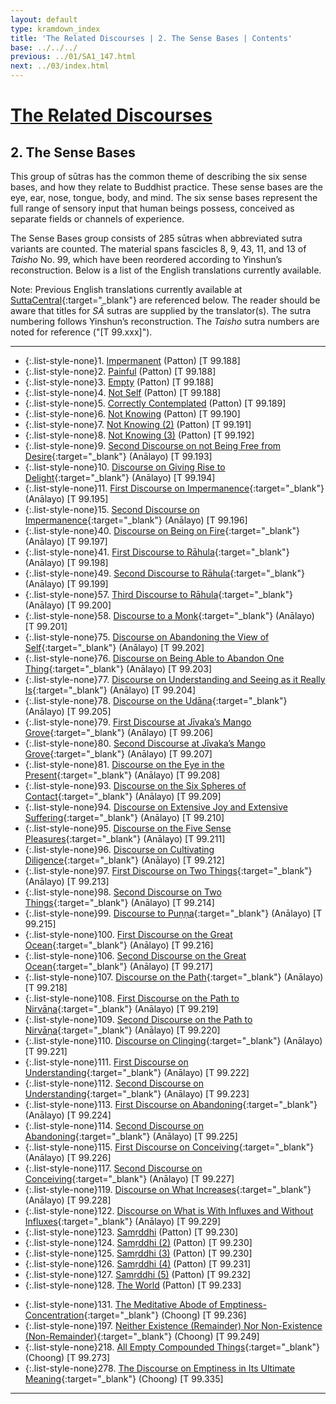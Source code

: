 ```yaml
---
layout: default
type: kramdown_index
title: 'The Related Discourses | 2. The Sense Bases | Contents'
base: ../../../
previous: ../01/SA1_147.html
next: ../03/index.html
---
```


# [The Related Discourses](../index.html)
## 2. The Sense Bases

This group of sūtras has the common theme of describing the six sense bases, and how they relate to Buddhist practice. These sense bases are the eye, ear, nose, tongue, body, and mind. The six sense bases represent the full range of sensory input that human beings possess, conceived as separate fields or channels of experience.

The Sense Bases group consists of 285 sūtras when abbreviated sutra variants are counted. The material spans fascicles 8, 9, 43, 11, and 13 of *Taisho* No. 99, which have been reordered according to Yinshun’s reconstruction. Below is a list of the English translations currently available.

Note: Previous English translations currently available at [SuttaCentral](https://suttacentral.net){:target="_blank"} are referenced below. The reader should be aware that titles for *SĀ* sutras are supplied by the translator(s). The sutra numbering follows Yinshun’s reconstruction. The *Taisho* sutra numbers are noted for reference ("[T 99.xxx]").

---

* {:.list-style-none}1\. [Impermanent](SA2_1.html) (Patton) [T 99.188]
* {:.list-style-none}2\. [Painful](SA2_2.html) (Patton) [T 99.188]
* {:.list-style-none}3\. [Empty](SA2_3.html) (Patton) [T 99.188]
* {:.list-style-none}4\. [Not Self](SA2_4.html) (Patton) [T 99.188]
* {:.list-style-none}5\.  [Correctly Contemplated](SA2_5.html) (Patton) [T 99.189]
* {:.list-style-none}6\. [Not Knowing](SA2_6.html) (Patton) [T 99.190]
* {:.list-style-none}7\. [Not Knowing (2)](SA2_7.html) (Patton) [T 99.191]
* {:.list-style-none}8\. [Not Knowing (3)](SA2_8.html) (Patton) [T 99.192]
* {:.list-style-none}9\. [Second Discourse on not Being Free from Desire](https://suttacentral.net/sa193/en/analayo){:target="_blank"} (Anālayo) [T 99.193]
* {:.list-style-none}10\. [Discourse on Giving Rise to Delight](https://suttacentral.net/sa194/en/analayo){:target="_blank"} (Anālayo) [T 99.194]
* {:.list-style-none}11\. [First Discourse on Impermanence](https://suttacentral.net/sa195/en/analayo){:target="_blank"} (Anālayo) [T 99.195]
      <!--
      12. Painful [T 99.195]
      13. Empty [T 99.195]
      14. Not Self [T 99.195]
      -->
* {:.list-style-none}15\. [Second Discourse on Impermanence](https://suttacentral.net/sa196/en/analayo){:target="_blank"} (Anālayo) [T 99.196]
      <!--
        16. Impermanence (2) [T 99.196]
        17. Impermanence (3) [T 99.196]
        18. Impermanence (4) [T 99.196]
        19. Impermanence (5) [T 99.196]
        20. Impermanence (6) [T 99.196]
        21. Impermanence (7) [T 99.196]
        22. Impermanence (8) [T 99.196]
        23. Impermanence (9) [T 99.196]
        24. Impermanence (10) [T 99.196]
        25. Impermanence (11) [T 99.196]
        26. Impermanence (12) [T 99.196]
        27. Impermanence (13) [T 99.196]
        28. Impermanence (14) [T 99.196]
        29. Impermanence (15) [T 99.196]
        30. Impermanence (16) [T 99.196]
        31. Impermanence (17) [T 99.196]
        32. Impermanence (18) [T 99.196]
        33. Impermanence (19) [T 99.196]
        34. Impermanence (20) [T 99.196]
        35. Impermanence (21) [T 99.196]
        36. Impermanence (22) [T 99.196]
        37. Impermanence (23) [T 99.196]
        38. Impermanence (24) [T 99.196]
        39. Impermanence (25) [T 99.196]
        -->
* {:.list-style-none}40\. [Discourse on Being on Fire](https://suttacentral.net/sa197/en/analayo){:target="_blank"} (Anālayo) [T 99.197]
* {:.list-style-none}41\. [First Discourse to Rāhula](https://suttacentral.net/sa198/en/analayo){:target="_blank"} (Anālayo) [T 99.198]
      <!--
          42. Outer Sense Bases [T 99.198]
          43. Sensory Consciousness [T 99.198]
          44. Sensory Contact [T 99.198]
          45. Contact That Creates Acquisition [T 99.198]
          46. Contact that Creates Perception [T 99.198]
          47. Contact That Creates Intention [T 99.198]
          48. Contact That Creates Craving [T 99.198]
      -->
* {:.list-style-none}49\. [Second Discourse to Rāhula](https://suttacentral.net/sa199/en/analayo){:target="_blank"} (Anālayo) [T 99.199]
      <!--
          50. Rāhula (2) [T 99.199]
          51. Rāhula (3) [T 99.199]
          52. Rāhula (4) [T 99.199]
          53. Rāhula (5) [T 99.199]
          54. Rāhula (6) [T 99.199]
          55. Rāhula (7) [T 99.199]
          56. Rāhula (8) [T 99.199]
      -->
* {:.list-style-none}57\. [Third Discourse to Rāhula](https://suttacentral.net/sa200/en/analayo){:target="_blank"} (Anālayo) [T 99.200]
* {:.list-style-none}58\. [Discourse to a Monk](https://suttacentral.net/sa201/en/analayo){:target="_blank"} (Anālayo) [T 99.201]
      <!--
          59. A Monk (2) [T 99.201]
          60. A Monk (3) [T 99.201]
          61. A Monk (4) [T 99.201]
          62. A Monk (5) [T 99.201]
          63. A Monk (6) [T 99.201]
          64. A Monk (7) [T 99.201]
          65. A Monk (8) [T 99.201]
          66. A Monk (9) [T 99.201]
          67. A Monk (10) [T 99.201]
          68. A Monk (11) [T 99.201]
          69. A Monk (12) [T 99.201]
          70. A Monk (13) [T 99.201]
          71. A Monk (14) [T 99.201]
          72. A Monk (15) [T 99.201]
          73. A Monk (16) [T 99.201]
          74. A Monk (17) [T 99.201]
      -->
* {:.list-style-none}75\. [Discourse on Abandoning the View of Self](https://suttacentral.net/sa202/en/analayo){:target="_blank"} (Anālayo) [T 99.202]
* {:.list-style-none}76\. [Discourse on Being Able to Abandon One Thing](https://suttacentral.net/sa203/en/analayo){:target="_blank"} (Anālayo) [T 99.203]
* {:.list-style-none}77\. [Discourse on Understanding and Seeing as it Really Is](https://suttacentral.net/sa204/en/analayo){:target="_blank"} (Anālayo) [T 99.204]
* {:.list-style-none}78\. [Discourse on the Udāna](https://suttacentral.net/sa205/en/analayo){:target="_blank"} (Anālayo) [T 99.205]
* {:.list-style-none}79\. [First Discourse at Jīvaka’s Mango Grove](https://suttacentral.net/sa206/en/analayo){:target="_blank"} (Anālayo) [T 99.206]
* {:.list-style-none}80\. [Second Discourse at Jīvaka’s Mango Grove](https://suttacentral.net/sa207/en/analayo){:target="_blank"} (Anālayo) [T 99.207]
* {:.list-style-none}81\. [Discourse on the Eye in the Present](https://suttacentral.net/sa208/en/analayo){:target="_blank"} (Anālayo) [T 99.208]
      <!--
          82. Eye in the Present (2) [T 99.208]
          83. Eye in the Present (3) [T 99.208]
          84. Eye in the Present (4) [T 99.208]
          85. Eye in the Present (5) [T 99.208]
          86. Eye in the Present (6) [T 99.208]
          87. Eye in the Present (7) [T 99.208]
          88. Eye in the Present (8) [T 99.208]
          89. Eye in the Present (9) [T 99.208]
          90. Eye in the Present (10) [T 99.208]
          91. Eye in the Present (11) [T 99.208]
          92. Eye in the Present (12) [T 99.208]
      -->
* {:.list-style-none}93\. [Discourse on the Six Spheres of Contact](https://suttacentral.net/sa209/en/analayo){:target="_blank"} (Anālayo) [T 99.209]
* {:.list-style-none}94\. [Discourse on Extensive Joy and Extensive Suffering](https://suttacentral.net/sa210/en/analayo){:target="_blank"} (Anālayo) [T 99.210]
* {:.list-style-none}95\. [Discourse on the Five Sense Pleasures](https://suttacentral.net/sa211/en/analayo){:target="_blank"} (Anālayo) [T 99.211]
* {:.list-style-none}96\. [Discourse on Cultivating Diligence](https://suttacentral.net/sa212/en/analayo){:target="_blank"} (Anālayo) [T 99.212]
* {:.list-style-none}97\. [First Discourse on Two Things](https://suttacentral.net/sa213/en/analayo){:target="_blank"} (Anālayo) [T 99.213]
* {:.list-style-none}98\. [Second Discourse on Two Things](https://suttacentral.net/sa214/en/analayo){:target="_blank"} (Anālayo) [T 99.214]
* {:.list-style-none}99\. [Discourse to Puṇṇa](https://suttacentral.net/sa215/en/analayo){:target="_blank"} (Anālayo) [T 99.215]
* {:.list-style-none}100\. [First Discourse on the Great Ocean](https://suttacentral.net/sa216/en/analayo){:target="_blank"} (Anālayo) [T 99.216]
      <!--
          101. The Great Ocean (2) [T 99.216]
          102. The Great Ocean (3) [T 99.216]
          103. The Great Ocean (4) [T 99.216]
          104. The Great Ocean (5) [T 99.216]
          105. The Great Ocean (6) [T 99.216]
      -->
* {:.list-style-none}106\. [Second Discourse on the Great Ocean](https://suttacentral.net/sa217/en/analayo){:target="_blank"} (Anālayo) [T 99.217]
* {:.list-style-none}107\. [Discourse on the Path](https://suttacentral.net/sa218/en/analayo){:target="_blank"} (Anālayo) [T 99.218]
* {:.list-style-none}108\. [First Discourse on the Path to Nirvāṇa](https://suttacentral.net/sa219/en/analayo){:target="_blank"} (Anālayo) [T 99.219]
* {:.list-style-none}109\. [Second Discourse on the Path to Nirvāṇa](https://suttacentral.net/sa220/en/analayo){:target="_blank"} (Anālayo) [T 99.220]
* {:.list-style-none}110\. [Discourse on Clinging](https://suttacentral.net/sa221/en/analayo){:target="_blank"} (Anālayo) [T 99.221]
* {:.list-style-none}111\. [First Discourse on Understanding](https://suttacentral.net/sa222/en/analayo){:target="_blank"} (Anālayo) [T 99.222]
* {:.list-style-none}112\. [Second Discourse on Understanding](https://suttacentral.net/sa223/en/analayo){:target="_blank"} (Anālayo) [T 99.223]
* {:.list-style-none}113\. [First Discourse on Abandoning](https://suttacentral.net/sa224/en/analayo){:target="_blank"} (Anālayo) [T 99.224]
* {:.list-style-none}114\. [Second Discourse on Abandoning](https://suttacentral.net/sa225/en/analayo){:target="_blank"} (Anālayo) [T 99.225]
* {:.list-style-none}115\. [First Discourse on Conceiving](https://suttacentral.net/sa226/en/analayo){:target="_blank"} (Anālayo) [T 99.226]
      <!--
          116. Conceiving (2) [T 99.226]
      -->
* {:.list-style-none}117\. [Second Discourse on Conceiving](https://suttacentral.net/sa227/en/analayo){:target="_blank"} (Anālayo) [T 99.227]
      <!--
          118. Conceiving (2) [T 99.227]
      -->
* {:.list-style-none}119\. [Discourse on What Increases](https://suttacentral.net/sa228/en/analayo){:target="_blank"} (Anālayo) [T 99.228]
      <!--
          120. What Increases (2) [T 99.228]
          121. What Increases (3) [T 99.228]
      -->
* {:.list-style-none}122\. [Discourse on What is With Influxes and Without Influxes](https://suttacentral.net/sa229/en/analayo){:target="_blank"} (Anālayo) [T 99.229]
* {:.list-style-none}123\. [Samṛddhi](SA2_123.html) (Patton) [T 99.230]
* {:.list-style-none}124\. [Samṛddhi (2)](SA2_124.html) (Patton) [T 99.230]
* {:.list-style-none}125\. [Samṛddhi (3)](SA2_125.html) (Patton) [T 99.230]
* {:.list-style-none}126\. [Samṛddhi (4)](SA2_126.html) (Patton) [T 99.231]
* {:.list-style-none}127\. [Samṛddhi (5)](SA2_127.html) (Patton) [T 99.232]
* {:.list-style-none}128\. [The World](SA2_128.html) (Patton) [T 99.233]
<!--          129. The Limit of the World [T 99.234]
          130. Staying Near [T 99.235]
      -->
* {:.list-style-none}131\. [The Meditative Abode of Emptiness-Concentration](https://suttacentral.net/sa236/en/choong){:target="_blank"} (Choong) [T 99.236]
      <!--
          132. Vaiśālī [T 99.237]
          133. Vaiśālī (2) [T 99.237]
          134. Vaiśālī (3) [T 99.237]
          135. Cause [T 99.238]
          136. Bondage [T 99.239]
          137. Grasping [T 99.240]
          138. Burning [T 99.241]
          139. Knowing [T 99.242]
          140. Knowing (2) [T 99.242]
          141. Knowing (3) [T 99.242]
          142. Knowing (4) [T 99.242]
          143. Knowing (5) [T 99.242]
          144. Knowing (6) [T 99.242]
          145. Knowing (7) [T 99.242]
          146. Knowing (8) [T 99.242]
          147. Knowing (9) [T 99.242]
          148. Knowing (10) [T 99.242]
          149. Knowing (11) [T 99.242]
          150. Knowing (12) [T 99.242]
          151. Knowing (13) [T 99.242]
          152. Knowing (14) [T 99.242]
          153. Knowing (15) [T 99.242]
          154. Knowing (16) [T 99.242]
          155. Knowing (17) [T 99.242]
          156. Knowing (18) [T 99.242]
          157. Knowing (19) [T 99.242]
          158. Knowing (20) [T 99.242]
          159. Knowing (21) [T 99.242]
          160. Knowing (22) [T 99.242]
          161. Knowing (23) [T 99.242]
          162. Knowing (24) [T 99.242]
          163. Savoring [T 99.243]
          164. Savoring (2) [T 99.243]
          165. Savoring (3) [T 99.243]
          166. Savoring (4) [T 99.243]
          167. Savoring (5) [T 99.243]
          168. Savoring (6) [T 99.243]
          169. Savoring (7) [T 99.243]
          170. Savoring (8) [T 99.243]
          171. Savoring (9) [T 99.243]
          172. Savoring (10) [T 99.243]
          173. Savoring (11) [T 99.243]
          174. Savoring (12) [T 99.243]
          175. Savoring (13) [T 99.243]
          176. Savoring (14) [T 99.243]
          177. Mara's Snare [T 99.244]
          178. Mara's Snare (2) [T 99.244]
          179. Fours [T 99.245]
          180. Seven Years [T 99.246]
          181. Mara [T 99.247]
          182. Mara (2)[T 99.247]
          183. Mara (3)[T 99.247]
          184. Mara (4)[T 99.247]
          185. Mara (5)[T 99.247]
          186. Mara (6)[T 99.247]
          187. Mara (7)[T 99.247]
          188. Mara (8)[T 99.247]
          189. Mara (9)[T 99.247]
          190. Mara (10)[T 99.247]
          191. Mara (11)[T 99.247]
          192. Mara (12)[T 99.247]
          193. Mara (13)[T 99.247]
          194. Mara (14)[T 99.247]
          195. Mara (15)[T 99.247]
          196. Cunda [T 99.248]
      -->
* {:.list-style-none}197\. [Neither Existence (Remainder) Nor Non-Existence (Non-Remainder)](https://suttacentral.net/sa249/en/choong){:target="_blank"} (Choong) [T 99.249]
      <!--
          198. Kauṣṭhila [T 99.250]
          199. Kauṣṭhila (2) [T 99.251]
          200. [Upasena] [T 99.252]
          201. Viṣṇu and Kātyāyana [T 99.253]
          202. Śroṇakoṭīviṃśa [T 99.254]
          203. Lohitya [T 99.255]
          204. [(Pip)palāyāna] [T 99.1164]
          205. Piṇḍola [T 99.1165]
          206. The Hand and Foot Parable [T 99.1166]
          207. The Tortoise [T 99.1167]
          208. Malted Barley [T 99.1168]
          209. The Lute [T 99.1169]
          210. Sores and Scabies [T 99.1170]
          211. Six Types of Sentient Beings [T 99.1171]
          212. The Viper [T 99.1172]
          213. Suffering [T 99.1173]
          214. The Tree [T 99.1174]
          215. A Tethered Animal [T 99.1175]
          216. Contamination [T 99.1176]
          217. River of Ash[T 99.1177]
      -->
* {:.list-style-none}218\. [All Empty Compounded Things](https://suttacentral.net/sa273/en/choong){:target="_blank"} (Choong) [T 99.273]
      <!--
          219. Abandoning [T 99.274]
          220. Nanda [T 99.275]
          221. Nanda Teaches Dharma [T 99.276]
          222. What's Vinaya and Not Vinaya [T 99.277]
          223. Retreat and Non-Retreat [T 99.278]
          224. Discipline [T 99.279]
          225. [Vinda] City[T 99.280]
          226. Matted Hair and Maudgalyāyana [T 99.281]
          227. Cultivation of Faculties [T 99.282]
          228. Six and Six [T 99.304]
          229. The Six Inner Sense Bases[T 99.305]
          230. Person [T 99.306]
          231. Vision [T 99.307]
          232. Not Attached to Defilement [T 99.308]
          233. Migajala [T 99.309]
          234. Migajala (2) [T 99.310]
          235. Pūrṇa [T 99.311]
          236. Māluṅkyaputta [T 99.312]
          237. Sutra Dharma [T 99.313]
          238. Ending Desire [T 99.314]
          239. Born of the Eye [T 99.315]
          240. The Eye Is Permanent [T 99.316]
          241. The Eye Is Pleasant[T 99.317]
          242. The Eye Is Self [T 99.318]
          243. Form Is Permanent [T 99.318]
          244. Form Is Pleasant [T 99.318]
          245. Form Is Self [T 99.318]
          246. Jānussoṇī All [T 99.319]
          247. Jānussoṇī All Existences [T 99.320]
          248. Jānussoṇī All Things [T 99.321]
          249. A Monk All [T 99.321]
          250. A Monk All Existences [T 99.321]
          251. A Monk All Things [T 99.321]
          252. Ananda All [T 99.321]
          253. Ananda All Existences [T 99.321]
          254. Ananda All Things [T 99.321]
          255. Bhagavān All [T 99.321]
          256. Bhagavān All Existences [T 99.321]
          257. Bhagavān All Things [T 99.321]
          258. Eye Is an Inner Sense Base [T 99.322]
          259. Six Inner Sense Bases [T 99.323]
          260. Six Outer Sense Bases [T 99.324]
          261. Body of Six Consciousnesses [T 99.325]
          262. Body of Six Contacts [T 99.326]
          263. Body of Six Acquisitions [T 99.327]
          264. Body of Six Perceptions[T 99.328]
          265. Body of Six Intentions[T 99.329]
          266. Body of Six Cravings[T 99.330]
          267. Six Reflections [T 99.331]
          268. Six Obscurations [T 99.332]
          269. The Past [T 99.333]
          270. The Past (2) [T 99.333]
          271. The Past (3) [T 99.333]
          272. The Past (4) [T 99.333]
          273. The Past (5) [T 99.333]
          274. The Past (6) [T 99.333]
          275. The Past (7) [T 99.333]
          276. The Past (8) [T 99.333]
          277. Having Bondage [T 99.334]
      -->
* {:.list-style-none}278\. [The Discourse on Emptiness in Its Ultimate Meaning](https://suttacentral.net/sa335/en/choong){:target="_blank"} (Choong) [T 99.335]
      <!--
          279. Six Acts of Delight [T 99.336]
          280. Six Acts of Sorrow [T 99.337]
          281. Six Acts of Equanimity [T 99.338]
          282. Six Permanent Acts [T 99.339]
          283. Six Permanent Acts (2) [T 99.340]
          284. Six Permanent Acts (3) [T 99.341]
          285. Six Permanent Acts (4) [T 99.342]
      -->

---
